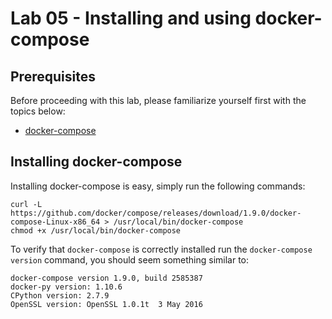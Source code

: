 # Lab 05 - Installing and using docker-compose

## Prerequisites

Before proceeding with this lab, please familiarize yourself first with the topics below:

* [docker-compose](https://docs.docker.com/engine/reference/glossary/#compose)

## Installing docker-compose

Installing docker-compose is easy, simply run the following commands:

```
curl -L https://github.com/docker/compose/releases/download/1.9.0/docker-compose-Linux-x86_64 > /usr/local/bin/docker-compose
chmod +x /usr/local/bin/docker-compose
```

To verify that `docker-compose` is correctly installed run the `docker-compose version` command, you should seem something similar to:

```
docker-compose version 1.9.0, build 2585387
docker-py version: 1.10.6
CPython version: 2.7.9
OpenSSL version: OpenSSL 1.0.1t  3 May 2016
```
